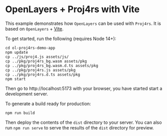 # OpenLayers + Proj4rs with Vite

This example demonstrates how `OpenLayers` can be used with `Proj4rs`. It is based on `OpenLayers` + [Vite](https://vitejs.dev/).

To get started, run the following (requires Node 14+):

    cd ol-proj4rs-demo-app
    npm update
    cp ../js/proj4.js assets/js/
    cp ../pkg/proj4rs_bg.wasm assets/pkg
    cp ../pkg/proj4rs_bg.wasm.d.ts assets/pkg
    cp ../pkg/proj4rs.js assets/pkg
    cp ../pkg/proj4rs.d.ts assets/pkg
    npm start

Then go to http://localhost:5173 with your browser, you have started start a development server.

To generate a build ready for production:

    npm run build

Then deploy the contents of the `dist` directory to your server.  You can also run `npm run serve` to serve the results of the `dist` directory for preview.

